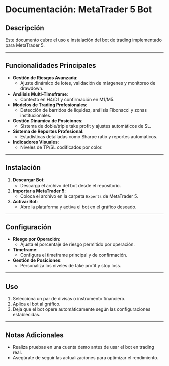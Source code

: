 # Documentación: MetaTrader 5 Bot

## Descripción
Este documento cubre el uso e instalación del bot de trading implementado para MetaTrader 5.

---

## Funcionalidades Principales
- **Gestión de Riesgos Avanzada**:
  - Ajuste dinámico de lotes, validación de márgenes y monitoreo de drawdown.
- **Análisis Multi-Timeframe**:
  - Contexto en H4/D1 y confirmación en M1/M5.
- **Modelos de Trading Profesionales**:
  - Detección de barridos de liquidez, análisis Fibonacci y zonas institucionales.
- **Gestión Dinámica de Posiciones**:
  - Sistema de doble/triple take profit y ajustes automáticos de SL.
- **Sistema de Reportes Profesional**:
  - Estadísticas detalladas como Sharpe ratio y reportes automáticos.
- **Indicadores Visuales**:
  - Niveles de TP/SL codificados por color.

---

## Instalación
1. **Descargar Bot**:
   - Descarga el archivo del bot desde el repositorio.
2. **Importar a MetaTrader 5**:
   - Coloca el archivo en la carpeta `Experts` de MetaTrader 5.
3. **Activar Bot**:
   - Abre la plataforma y activa el bot en el gráfico deseado.

---

## Configuración
- **Riesgo por Operación**:
  - Ajusta el porcentaje de riesgo permitido por operación.
- **Timeframe**:
  - Configura el timeframe principal y de confirmación.
- **Gestión de Posiciones**:
  - Personaliza los niveles de take profit y stop loss.

---

## Uso
1. Selecciona un par de divisas o instrumento financiero.
2. Aplica el bot al gráfico.
3. Deja que el bot opere automáticamente según las configuraciones establecidas.

---

## Notas Adicionales
- Realiza pruebas en una cuenta demo antes de usar el bot en trading real.
- Asegúrate de seguir las actualizaciones para optimizar el rendimiento.